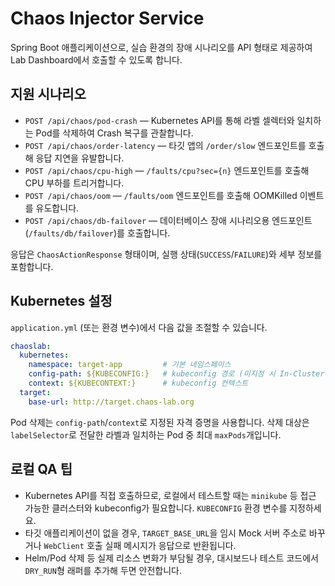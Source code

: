 # Chaos Injector Service

Spring Boot 애플리케이션으로, 실습 환경의 장애 시나리오를 API 형태로 제공하여 Lab Dashboard에서 호출할 수 있도록 합니다.

## 지원 시나리오
- `POST /api/chaos/pod-crash` — Kubernetes API를 통해 라벨 셀렉터와 일치하는 Pod를 삭제하여 Crash 복구를 관찰합니다.
- `POST /api/chaos/order-latency` — 타깃 앱의 `/order/slow` 엔드포인트를 호출해 응답 지연을 유발합니다.
- `POST /api/chaos/cpu-high` — `/faults/cpu?sec={n}` 엔드포인트를 호출해 CPU 부하를 트리거합니다.
- `POST /api/chaos/oom` — `/faults/oom` 엔드포인트를 호출해 OOMKilled 이벤트를 유도합니다.
- `POST /api/chaos/db-failover` — 데이터베이스 장애 시나리오용 엔드포인트(`/faults/db/failover`)를 호출합니다.

응답은 `ChaosActionResponse` 형태이며, 실행 상태(`SUCCESS`/`FAILURE`)와 세부 정보를 포함합니다.

## Kubernetes 설정
`application.yml` (또는 환경 변수)에서 다음 값을 조절할 수 있습니다.

```yaml
chaoslab:
  kubernetes:
    namespace: target-app         # 기본 네임스페이스
    config-path: ${KUBECONFIG:}   # kubeconfig 경로 (미지정 시 In-Cluster 또는 기본 로딩)
    context: ${KUBECONTEXT:}      # kubeconfig 컨텍스트
  target:
    base-url: http://target.chaos-lab.org
```

Pod 삭제는 `config-path`/`context`로 지정된 자격 증명을 사용합니다. 삭제 대상은 `labelSelector`로 전달한 라벨과 일치하는 Pod 중 최대 `maxPods`개입니다.

## 로컬 QA 팁
- Kubernetes API를 직접 호출하므로, 로컬에서 테스트할 때는 `minikube` 등 접근 가능한 클러스터와 kubeconfig가 필요합니다. `KUBECONFIG` 환경 변수를 지정하세요.
- 타깃 애플리케이션이 없을 경우, `TARGET_BASE_URL`을 임시 Mock 서버 주소로 바꾸거나 `WebClient` 호출 실패 메시지가 응답으로 반환됩니다.
- Helm/Pod 삭제 등 실제 리소스 변화가 부담될 경우, 대시보드나 테스트 코드에서 `DRY_RUN`형 래퍼를 추가해 두면 안전합니다.
